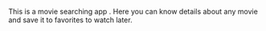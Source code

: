 This is a movie searching app . Here you can know details about any movie and save it to favorites to watch later.
